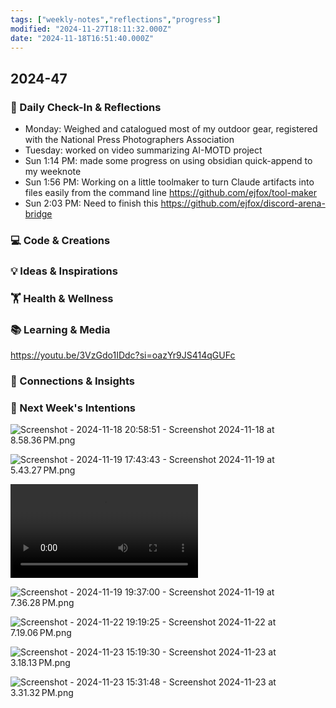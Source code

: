 ```yaml
---
tags: ["weekly-notes","reflections","progress"]
modified: "2024-11-27T18:11:32.000Z"
date: "2024-11-18T16:51:40.000Z"
---
```

## 2024-47
### 🌟 Daily Check-In & Reflections
- Monday: Weighed and catalogued most of my outdoor gear, registered with the National Press Photographers Association
- Tuesday: worked on video summarizing AI-MOTD project
- Sun 1:14 PM: made some progress on using obsidian quick-append to my weeknote
- Sun 1:56 PM: Working on a little toolmaker to turn Claude artifacts into files easily from the command line <https://github.com/ejfox/tool-maker>
- Sun 2:03 PM: Need to finish this <https://github.com/ejfox/discord-arena-bridge>

### 💻 Code & Creations


### 💡 Ideas & Inspirations


### 🏋️ Health & Wellness
<!-- Note any physical activity, mindfulness practice, or self-care -->


### 📚 Learning & Media
<!-- Books, articles, movies, TV shows, podcastsconsumed -->

<https://youtu.be/3VzGdo1IDdc?si=oazYr9JS414qGUFc>

### 🔗 Connections & Insights
<!-- Note any interesting connections between ideas or new realizations -->

### 🎯 Next Week's Intentions
<!-- What do you want to focus on or accomplish next week? -->

![Screenshot - 2024-11-18 20:58:51 - Screenshot 2024-11-18 at 8.58.36 PM.png](http://res.cloudinary.com/ejf/image/upload/v1731981529/Screenshot_2024-11-18_at_8.58.36_PM.png)

![Screenshot - 2024-11-19 17:43:43 - Screenshot 2024-11-19 at 5.43.27 PM.png](http://res.cloudinary.com/ejf/image/upload/v1732056222/Screenshot_2024-11-19_at_5.43.27_PM.png)

![Screenshot - 2024-11-19 17:44:38 - Screen Recording 2024-11-19 at 5.43.39 PM.mov](http://res.cloudinary.com/ejf/video/upload/v1732056275/Screen_Recording_2024-11-19_at_5.43.39_PM.mov)

![Screenshot - 2024-11-19 19:37:00 - Screenshot 2024-11-19 at 7.36.28 PM.png](http://res.cloudinary.com/ejf/image/upload/v1732063015/Screenshot_2024-11-19_at_7.36.28_PM.png)

![Screenshot - 2024-11-22 19:19:25 - Screenshot 2024-11-22 at 7.19.06 PM.png](http://res.cloudinary.com/ejf/image/upload/v1732321164/Screenshot_2024-11-22_at_7.19.06_PM.png)

![Screenshot - 2024-11-23 15:19:30 - Screenshot 2024-11-23 at 3.18.13 PM.png](http://res.cloudinary.com/ejf/image/upload/v1732393167/Screenshot_2024-11-23_at_3.18.13_PM.png)

![Screenshot - 2024-11-23 15:31:48 - Screenshot 2024-11-23 at 3.31.32 PM.png](http://res.cloudinary.com/ejf/image/upload/v1732393907/Screenshot_2024-11-23_at_3.31.32_PM.png)